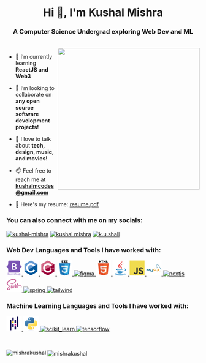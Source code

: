<h1 align="center">Hi 👋, I'm Kushal Mishra</h1>
<h3 align="center">A Computer Science Undergrad exploring Web Dev and ML</h3>
<br>
<img align="right" height="370em" width="370em" src="https://drive.google.com/uc?export=view&id=1UXB2R30F1kAmdtQ2VgWBLxEuEAeUKjnA" />

- 🌱 I’m currently learning **ReactJS and Web3**

- 👯 I’m looking to collaborate on **any open source software development projects!**

- 💬 I love to talk about **tech, design, music, and movies!**

- 📫 Feel free to reach me at **kushalmcodes@gmail.com**

- 📄 Here's my resume: <a href="https://drive.google.com/file/d/1ztLXw5szwtRiGbSwmwZ9dfBiKFbJxlS3/view?usp=sharing">resume.pdf</a>

<h3 align="left">You can also connect with me on my socials:</h3>
<p align="left">
<a href="https://linkedin.com/in/kushal-mishra" target="blank"><img align="center" src="https://raw.githubusercontent.com/rahuldkjain/github-profile-readme-generator/master/src/images/icons/Social/linked-in-alt.svg" alt="kushal-mishra" height="30" width="40" /></a>
<a href="https://fb.com/kushal.mishra.180" target="blank"><img align="center" src="https://raw.githubusercontent.com/rahuldkjain/github-profile-readme-generator/master/src/images/icons/Social/facebook.svg" alt="kushal mishra" height="30" width="40" /></a>
<a href="https://instagram.com/k.u.shall" target="blank"><img align="center" src="https://raw.githubusercontent.com/rahuldkjain/github-profile-readme-generator/master/src/images/icons/Social/instagram.svg" alt="k.u.shall" height="30" width="40" /></a>
</p>

<div>
<h3 align="left">Web Dev Languages and Tools I have worked with:</h3>
<p align="left"> 
	<a href="https://getbootstrap.com" target="_blank" rel="noreferrer"> <img src="https://raw.githubusercontent.com/devicons/devicon/master/icons/bootstrap/bootstrap-plain-wordmark.svg" alt="bootstrap" width="40" height="40"/> </a>
	<a href="https://www.cprogramming.com/" target="_blank" rel="noreferrer"> <img src="https://raw.githubusercontent.com/devicons/devicon/master/icons/c/c-original.svg" alt="c" width="40" height="40"/> </a> 
	<a href="https://www.w3schools.com/cpp/" target="_blank" rel="noreferrer"> <img src="https://raw.githubusercontent.com/devicons/devicon/master/icons/cplusplus/cplusplus-original.svg" alt="cplusplus" width="40" height="40"/> </a> 
	<a href="https://www.w3schools.com/css/" target="_blank" rel="noreferrer"> <img src="https://raw.githubusercontent.com/devicons/devicon/master/icons/css3/css3-original-wordmark.svg" alt="css3" width="40" height="40"/> </a> 
	<a href="https://www.figma.com/" target="_blank" rel="noreferrer"> <img src="https://www.vectorlogo.zone/logos/figma/figma-icon.svg" alt="figma" width="40" height="40"/> </a> 
	<a href="https://www.w3.org/html/" target="_blank" rel="noreferrer"> <img src="https://raw.githubusercontent.com/devicons/devicon/master/icons/html5/html5-original-wordmark.svg" alt="html5" width="40" height="40"/> </a> <a href="https://www.java.com" target="_blank" rel="noreferrer"> <img src="https://raw.githubusercontent.com/devicons/devicon/master/icons/java/java-original.svg" alt="java" width="40" height="40"/> </a> 
	<a href="https://developer.mozilla.org/en-US/docs/Web/JavaScript" target="_blank" rel="noreferrer"> <img src="https://raw.githubusercontent.com/devicons/devicon/master/icons/javascript/javascript-original.svg" alt="javascript" width="40" height="40"/> </a> 
	<a href="https://www.mysql.com/" target="_blank" rel="noreferrer"> <img src="https://raw.githubusercontent.com/devicons/devicon/master/icons/mysql/mysql-original-wordmark.svg" alt="mysql" width="40" height="40"/> </a> 
	<a href="https://nextjs.org/" target="_blank" rel="noreferrer"> <img src="https://cdn.worldvectorlogo.com/logos/nextjs-2.svg" alt="nextjs" width="40" height="40"/> </a> 
	<a href="https://sass-lang.com" target="_blank" rel="noreferrer"> <img src="https://raw.githubusercontent.com/devicons/devicon/master/icons/sass/sass-original.svg" alt="sass" width="40" height="40"/> </a> 
	<a href="https://spring.io/" target="_blank" rel="noreferrer"> <img src="https://www.vectorlogo.zone/logos/springio/springio-icon.svg" alt="spring" width="40" height="40"/> </a> 
	<a href="https://tailwindcss.com/" target="_blank" rel="noreferrer"> <img src="https://www.vectorlogo.zone/logos/tailwindcss/tailwindcss-icon.svg" alt="tailwind" width="40" height="40"/> </a>
</p>
</div>
<div>
<h3 align="left">Machine Learning Languages and Tools I have worked with:</h3>
<p>
	<a href="https://pandas.pydata.org/" target="_blank" rel="noreferrer"> <img src="https://raw.githubusercontent.com/devicons/devicon/2ae2a900d2f041da66e950e4d48052658d850630/icons/pandas/pandas-original.svg" alt="pandas" width="40" height="40"/> </a> 
	<a href="https://www.python.org" target="_blank" rel="noreferrer"> <img src="https://raw.githubusercontent.com/devicons/devicon/master/icons/python/python-original.svg" alt="python" width="40" height="40"/> </a> 
	<a href="https://scikit-learn.org/" target="_blank" rel="noreferrer"> <img src="https://upload.wikimedia.org/wikipedia/commons/0/05/Scikit_learn_logo_small.svg" alt="scikit_learn" width="40" height="40"/> </a> 
	<a href="https://www.tensorflow.org" target="_blank" rel="noreferrer"> <img src="https://www.vectorlogo.zone/logos/tensorflow/tensorflow-icon.svg" alt="tensorflow" width="40" height="40"/> </a>  
</p>
</div>
<br>
<div>
<p><img height="170em" width="auto" align="left" src="https://github-readme-stats.vercel.app/api/top-langs?username=mishrakushal&show_icons=true&locale=en&layout=compact" alt="mishrakushal" /></p>

<p>&nbsp;<img height="170em" width="auto" align="center" src="https://github-readme-stats.vercel.app/api?username=mishrakushal&show_icons=true&locale=en" alt="mishrakushal" /></p>
</div>
